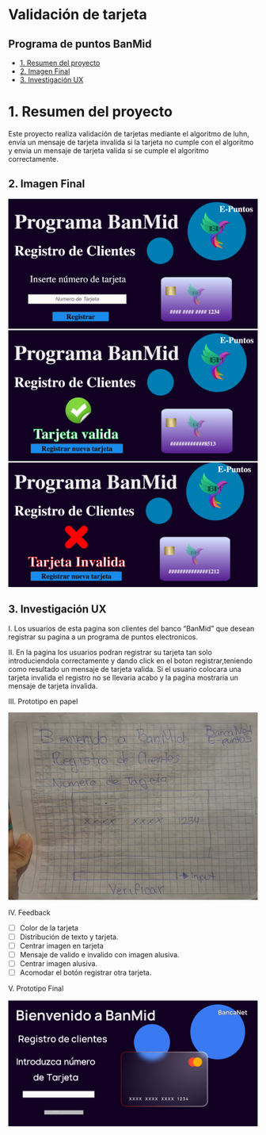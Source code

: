 #  Validación de tarjeta

## Programa de puntos BanMid

* [1. Resumen del proyecto ](#1-resumendelproyecto)
* [2. Imagen Final](#2-imagenfinal)
* [3. Investigación UX](#2-investigaciónux)
# 1. Resumen del proyecto

Este proyecto realiza validación de tarjetas mediante el algoritmo de luhn, envía un mensaje de tarjeta invalida si la tarjeta no cumple con el algoritmo y  envia un mensaje de tarjeta valida si se cumple el algoritmo correctamente.

## 2. Imagen Final
![Pantalla inicio](/src/img/inicio.png "Pantalla inicio")
![Tarjeta Valida](/src/img/valida.png "Pantalla valida")
![Tarjeta Invalida](/src/img/invalida.png "Pantalla invalida")

## 3. Investigación UX

I. Los usuarios de esta pagina son clientes del banco “BanMid” que desean registrar su pagina a un programa de puntos electronicos.

II. En la pagina los usuarios podran registrar su tarjeta tan solo introduciendola correctamente y dando click en el boton registrar,teniendo como resultado un mensaje de tarjeta valida. Si el usuario colocara una tarjeta invalida el registro no se llevaria acabo y la pagina mostraria un mensaje de tarjeta invalida.

III. Prototipo en papel

![Prototipo](/src/img/prototipo.jpeg "Prototipo")

IV. Feedback
 
- [ ] Color de la tarjeta 
- [ ] Distribución de texto y tarjeta.
- [ ] Centrar imagen en tarjeta
- [ ] Mensaje de valido e invalido con imagen alusiva.
- [ ] Centrar imagen alusiva.
- [ ] Acomodar el botón registrar otra tarjeta.

 V. Prototipo Final 

 ![Prototipo Figma](/src/img/figma.png "Prototipo Figma")